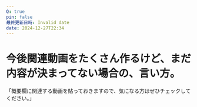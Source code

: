 ```yaml
---
Q: true
pin: false
最終更新日時: Invalid date
date: 2024-12-27T22:34
---
```

# 今後関連動画をたくさん作るけど、まだ内容が決まってない場合の、言い方。

「概要欄に関連する動画を貼っておきますので、気になる方はぜひチェックしてください。」